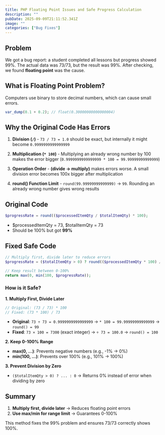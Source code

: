 ```yaml
---
title: PHP Floating Point Issues and Safe Progress Calculation
description: ""
pubDate: 2025-09-09T21:11:52.341Z
image: ""
categories: ["Bug Fixes"]
---
```


## Problem
We got a bug report: a student completed all lessons but progress showed 99%. The actual data was 73/73, but the result was 99%. After checking, we found **floating point** was the cause.

## What is Floating Point Problem?
Computers use binary to store decimal numbers, which can cause small errors.

```php
var_dump(0.1 + 0.2); // float(0.30000000000000004)
```

## Why the Original Code Has Errors

1. **Division (`/`)** - `73 / 73 = 1.0` should be exact, but internally it might become `0.9999999999999999`

2. **Multiplication (`* 100`)** - Multiplying an already wrong number by 100 makes the error bigger (`0.9999999999999999 * 100 = 99.99999999999999`)

3. **Operation Order** - **(divide → multiply)** makes errors worse. A small division error becomes 100x bigger after multiplication

4. **round() Function Limit** - `round(99.99999999999999)` → `99`. Rounding an already wrong number gives wrong results

## Original Code
```php
$progressRate = round(($processedItemQty / $totalItemQty) * 100);
```
- $processedItemQty = 73, $totalItemQty = 73
- Should be 100% but got **99%**

## Fixed Safe Code
```php
// Multiply first, divide later to reduce errors
$progressRate = ($totalItemQty > 0) ? round(($processedItemQty * 100) / $totalItemQty) : 0;

// Keep result between 0-100%
return max(0, min(100, $progressRate));
```

### How is it Safe?

**1. Multiply First, Divide Later**
```php
// Original: (73 / 73) * 100
// Fixed: (73 * 100) / 73
```
- **Original**: `73 ÷ 73 = 0.9999999999999999` → `* 100 = 99.99999999999999` → `round() = 99`
- **Fixed**: `73 × 100 = 7300` (exact integer) → `÷ 73 = 100.0` → `round() = 100`

**2. Keep 0-100% Range**
- **max(0, ...)**: Prevents negative numbers (e.g., -1% → 0%)  
- **min(100, ...)**: Prevents over 100% (e.g., 101% → 100%)

**3. Prevent Division by Zero**
- `($totalItemQty > 0) ? ... : 0` → Returns 0% instead of error when dividing by zero

## Summary
1. **Multiply first, divide later** → Reduces floating point errors
2. **Use max/min for range limit** → Guarantees 0-100%

This method fixes the 99% problem and ensures 73/73 correctly shows 100%.